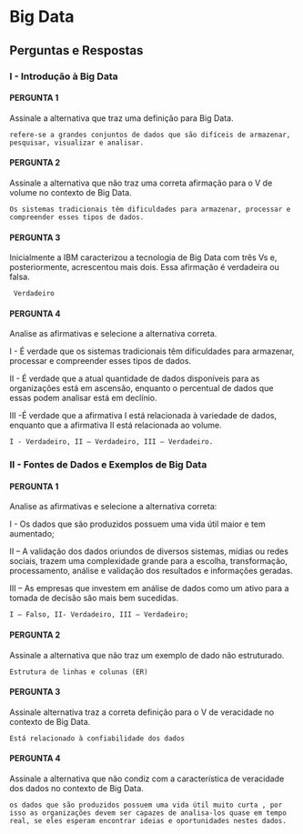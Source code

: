 # Big Data

## Perguntas e Respostas

### I - Introdução à Big Data

#### PERGUNTA 1

Assinale a alternativa que traz uma definição para Big Data.

```Text
refere-se a grandes conjuntos de dados que são difíceis de armazenar, pesquisar, visualizar e analisar.
```

#### PERGUNTA 2

Assinale a alternativa que não traz uma correta afirmação para o V de volume no contexto de Big Data.

```Text
Os sistemas tradicionais têm dificuldades para armazenar, processar e compreender esses tipos de dados.
```

#### PERGUNTA 3

Inicialmente a IBM caracterizou a tecnologia de Big Data com três Vs e, posteriormente, acrescentou mais dois. Essa afirmação é verdadeira ou falsa.

```Text
 Verdadeiro
```

#### PERGUNTA 4

Analise as afirmativas e selecione a alternativa correta.  

I - É verdade que os sistemas tradicionais têm dificuldades para armazenar, processar e compreender esses tipos de dados.  

II - É verdade que a atual quantidade de dados disponíveis para as organizações está em ascensão, enquanto o percentual de dados que essas podem analisar está em declínio.  

III -É verdade que a afirmativa I está relacionada à variedade de dados, enquanto que a afirmativa II está relacionada ao volume.  

```Text
I - Verdadeiro, II – Verdadeiro, III – Verdadeiro.
```

### II - Fontes de Dados e Exemplos de Big Data

#### PERGUNTA 1

Analise as afirmativas e selecione a alternativa correta:  

I - Os dados que são produzidos possuem uma vida útil maior e tem aumentado;  

II – A validação dos dados oriundos de diversos sistemas, mídias ou redes sociais, trazem uma complexidade grande para a escolha, transformação, processamento, análise e validação dos resultados e informações geradas.  

III – As empresas que investem em análise de dados como um ativo para a tomada de decisão são mais bem sucedidas.  

```Text
I – Falso, II- Verdadeiro, III – Verdadeiro;
```

#### PERGUNTA 2

Assinale a alternativa que não traz um exemplo de dado não estruturado.

```Text
Estrutura de linhas e colunas (ER)
```

#### PERGUNTA 3

Assinale alternativa traz a correta definição para o V de veracidade no contexto de Big Data.  

```Text
Está relacionado à confiabilidade dos dados
```

#### PERGUNTA 4

Assinale a alternativa que não condiz com a característica de veracidade dos dados no contexto de Big Data.

```Text
os dados que são produzidos possuem uma vida útil muito curta , por isso as organizações devem ser capazes de analisa-los quase em tempo real, se eles esperam encontrar ideias e oportunidades nestes dados.
```

